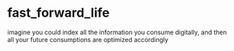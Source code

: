 # fast_forward_life
imagine you could index all the information you consume digitally, and then all your future consumptions are optimized accordingly
